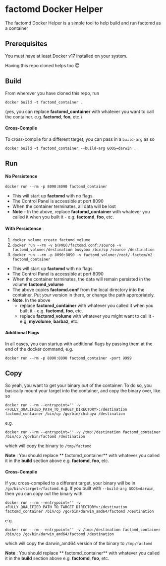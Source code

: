 # factomd Docker Helper

The factomd Docker Helper is a simple tool to help build and run factomd as a container

## Prerequisites

You must have at least Docker v17 installed on your system.

Having this repo cloned helps too 😇

## Build
From wherever you have cloned this repo, run

`docker build -t factomd_container .`

(yes, you can replace **factomd_container** with whatever you want to call the container.  e.g. **factomd**, **foo**, etc.)

#### Cross-Compile
To cross-compile for a different target, you can pass in a `build-arg` as so

`docker build -t factomd_container --build-arg GOOS=darwin .`

## Run
#### No Persistence
`docker run --rm -p 8090:8090 factomd_container`
  
* This will start up **factomd** with no flags.
* The Control Panel is accessible at port 8090  
* When the container terminates, all data will be lost
* **Note** - In the above, replace **factomd_container** with whatever you called it when you built it - e.g. **factomd**, **foo**, etc.

#### With Persistence
1. `docker volume create factomd_volume`
2. `docker run --rm -v $(PWD)/factomd.conf:/source -v factomd_volume:/destination busybox /bin/cp /source /destination`
3. `docker run --rm -p 8090:8090 -v factomd_volume:/root/.factom/m2 factomd_container`

* This will start up **factomd** with no flags.
* The Control Panel is accessible at port 8090  
* When the container terminates, the data will remain persisted in the volume **factomd_volume**
* The above copies **factomd.conf** from the local directory into the container. Put _your_ version in there, or change the path appropriately.
* **Note**.  In the above
   * replace **factomd_container** with whatever you called it when you built it - e.g. **factomd**, **foo**, etc.
   * replace **factomd_volume** with whatever you might want to call it - e.g. **myvolume**, **barbaz**, etc.

#### Additional Flags
In all cases, you can startup with additional flags by passing them at the end of the docker command, e.g.

`docker run --rm -p 8090:8090 factomd_container -port 9999`


## Copy
So yeah, you want to get your binary _out_ of the container. To do so, you basically mount your target into the container, and copy the binary over, like so


`docker run --rm --entrypoint='' -v <FULLY_QUALIFIED_PATH_TO_TARGET_DIRECTORY>:/destination factomd_container /bin/cp /go/bin/chihaya /destination`

e.g.

`docker run --rm --entrypoint='' -v /tmp:/destination factomd_container /bin/cp /go/bin/factomd /destination`

which will copy the binary to `/tmp/factomd`

**Note** : You should replace ** factomd_container** with whatever you called it in the **build** section above  e.g. **factomd**, **foo**, etc.

#### Cross-Compile
If you cross-compiled to a different target, your binary will be in `/go/bin/<target>/factomd`.  e.g. If you built with `--build-arg GOOS=darwin`, then you can copy out the binary with

`docker run --rm --entrypoint='' -v <FULLY_QUALIFIED_PATH_TO_TARGET_DIRECTORY>:/destination factomd_container /bin/cp /go/bin/darwin_amd64/factomd /destination`

e.g.

`docker run --rm --entrypoint='' -v /tmp:/destination factomd_container /bin/cp /go/bin/darwin_amd64/factomd /destination` 

which will copy the darwin_amd64 version of the binary to `/tmp/factomd`

**Note** : You should replace ** factomd_container** with whatever you called it in the **build** section above  e.g. **factomd**, **foo**, etc.
